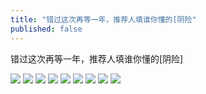 ```yaml
---
title: "错过这次再等一年，推荐人填谁你懂的[阴险"
published: false
---
```

错过这次再等一年，推荐人填谁你懂的[阴险]

![](./1.jpg)
![](./2.jpg)
![](./3.jpg)
![](./4.jpg)
![](./5.jpg)
![](./6.jpg)
![](./7.jpg)
![](./8.jpg)
![](./9.jpg)
